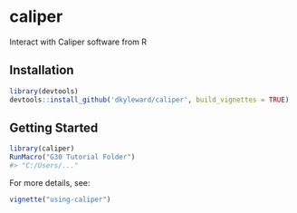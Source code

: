 # caliper
Interact with Caliper software from R

## Installation

```r
library(devtools)
devtools::install_github('dkyleward/caliper', build_vignettes = TRUE)
```

## Getting Started

```r
library(caliper)
RunMacro("G30 Tutorial Folder")
#> "C:/Users/..."
```

For more details, see:

```r
vignette("using-caliper")
```
